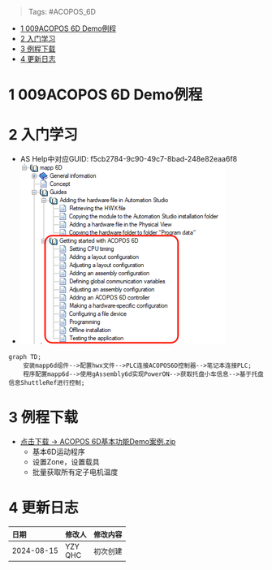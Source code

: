 > Tags: #ACOPOS_6D

- [1 009ACOPOS 6D Demo例程](#_1-009acopos-6d-demo%E4%BE%8B%E7%A8%8B)
- [2 入门学习](#_2-%E5%85%A5%E9%97%A8%E5%AD%A6%E4%B9%A0)
- [3 例程下载](#_3-%E4%BE%8B%E7%A8%8B%E4%B8%8B%E8%BD%BD)
- [4 更新日志](#_4-%E6%9B%B4%E6%96%B0%E6%97%A5%E5%BF%97)

# 1 009ACOPOS 6D Demo例程

# 2 入门学习

- AS Help中对应GUID: f5cb2784-9c90-49c7-8bad-248e82eaa6f8
- ![undefined](FILES/009ACOPOS%206D%20Demo例程/image-20240815193921608.png)

```mermaid
graph TD;
    安装mapp6d组件-->配置hwx文件-->PLC连接ACOPOS6D控制器-->笔记本连接PLC;
    程序配置mapp6d-->使用gAssembly6d实现PowerON-->获取托盘小车信息-->基于托盘信息ShuttleRef进行控制;
```

# 3 例程下载

- [点击下载 → ACOPOS 6D基本功能Demo案例.zip](/A06_产品_柔性传输系统/FILES/009ACOPOS%206D%20Demo例程/6D-Demo-2024-08-15.zip ':ignore')
    - 基本6D运动程序
    - 设置Zone，设置载具
    - 批量获取所有定子电机温度

# 4 更新日志

| 日期         | 修改人        | 修改内容 |
| :--------- | :--------- | :--- |
| 2024-08-15 | YZY<br>QHC | 初次创建 |
